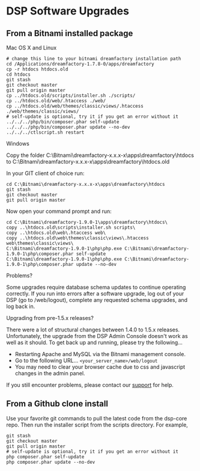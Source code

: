 # DSP Software Upgrades

## From a Bitnami installed package
Mac OS X and Linux

```shell
# change this line to your bitnami dreamfactory installation path
cd /Applications/dreamfactory-1.7.8-0/apps/dreamfactory
cp -r htdocs htdocs.old
cd htdocs
git stash
git checkout master
git pull origin master
cp ../htdocs.old/scripts/installer.sh ./scripts/
cp ../htdocs.old/web/.htaccess ./web/
cp ../htdocs.old/web/themes/classic/views/.htaccess  ./web/themes/classic/views/
# self-update is optional, try it if you get an error without it
../../../php/bin/composer.phar self-update
../../../php/bin/composer.phar update --no-dev
../../../ctlscript.sh restart
```

Windows

Copy the folder C:\Bitnami\dreamfactory-x.x.x-x\apps\dreamfactory\htdocs to C:\Bitnami\dreamfactory-x.x.x-x\apps\dreamfactory\htdocs.old

In your GIT client of choice run:
```shell
cd C:\Bitnami\dreamfactory-x.x.x-x\apps\dreamfactory\htdocs
git stash
git checkout master
git pull origin master
```

Now open your command prompt and run:
```shell
cd C:\Bitnami\dreamfactory-1.9.0-1\apps\dreamfactory\htdocs\
copy ..\htdocs.old\scripts\installer.sh scripts\
copy ..\htdocs.old\web\.htaccess web\
copy ..\htdocs.old\web\themes\classic\views\.htaccess web\themes\classic\views\
C:\Bitnami\dreamfactory-1.9.0-1\php\php.exe C:\Bitnami\dreamfactory-1.9.0-1\php\composer.phar self-update
C:\Bitnami\dreamfactory-1.9.0-1\php\php.exe C:\Bitnami\dreamfactory-1.9.0-1\php\composer.phar update --no-dev
```

Problems?

Some upgrades require database schema updates to continue operating correctly. If you run into errors after a software upgrade, log out of your DSP (go to <server>/web/logout), complete any requested schema upgrades, and log back in.

Upgrading from pre-1.5.x releases? 

There were a lot of structural changes between 1.4.0 to 1.5.x releases. Unfortunately, the upgrade from the DSP Admin Console doesn't work as well as it should. To get back up and running, please try the following...

* Restarting Apache and MySQL via the Bitnami management console.
* Go to the following URL... `<your_server_name>/web/logout`
* You may need to clear your browser cache due to css and javascript changes in the admin panel.


If you still encounter problems, please contact our [support](Contact-DreamFactory-Support) for help.

## From a Github clone install

Use your favorite git commands to pull the latest code from the dsp-core repo. Then run the installer script from the scripts directory. For example,

```shell
git stash
git checkout master
git pull origin master
# self-update is optional, try it if you get an error without it
php composer.phar self-update
php composer.phar update --no-dev
```